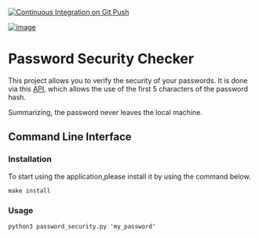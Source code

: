 
[![Continuous Integration on Git Push](https://github.com/Schots/password_security/actions/workflows/main.yml/badge.svg)](https://github.com/Schots/password_security/actions/workflows/main.yml)

[![image](https://user-images.githubusercontent.com/8209798/112394472-86123a00-8cdb-11eb-9cf5-6e539255b3f5.png)](https://haveibeenpwned.com/)

# Password Security Checker

This project allows you to verify the security of your passwords.
It is done via this [API](https://haveibeenpwned.com/API/v3#SearchingPwnedPasswordsByRange), which allows
the use of the first 5 characters of the password hash. 

Summarizing, the password never leaves the local machine. 

## Command Line Interface 

### Installation

To start using the application,please install it by using the command below.

``` make install ```

### Usage

``` python3 password_security.py 'my_password' ```


